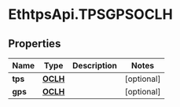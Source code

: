# EthtpsApi.TPSGPSOCLH

## Properties

Name | Type | Description | Notes
------------ | ------------- | ------------- | -------------
**tps** | [**OCLH**](OCLH.md) |  | [optional] 
**gps** | [**OCLH**](OCLH.md) |  | [optional] 


